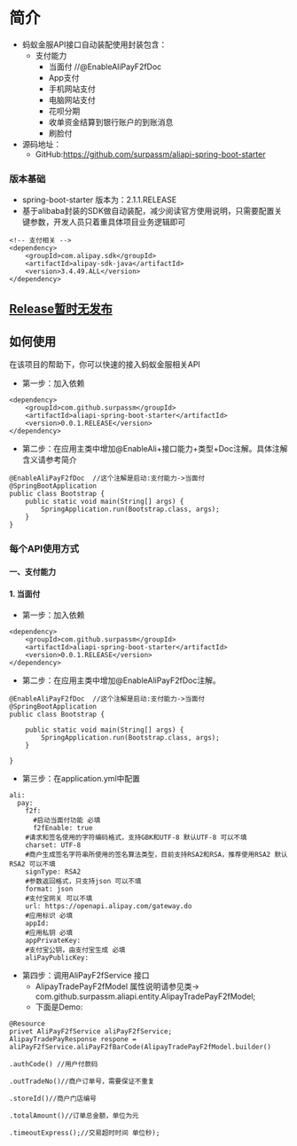# 简介
- 蚂蚁金服API接口自动装配使用封装包含：
    - 支付能力
        - 当面付 //@EnableAliPayF2fDoc 
        - App支付
        - 手机网站支付
        - 电脑网站支付
        - 花呗分期
        - 收单资金结算到银行账户的到账消息
        - 刷脸付
- 源码地址：
  - GitHub:https://github.com/surpassm/aliapi-spring-boot-starter
### 版本基础
- spring-boot-starter 版本为：2.1.1.RELEASE
- 基于alibaba封装的SDK做自动装配，减少阅读官方使用说明，只需要配置关键参数，开发人员只着重具体项目业务逻辑即可
```
<!-- 支付相关 -->
<dependency>
    <groupId>com.alipay.sdk</groupId>
    <artifactId>alipay-sdk-java</artifactId>
    <version>3.4.49.ALL</version>
</dependency>
```
## [Release暂时无发布]()

## 如何使用
在该项目的帮助下，你可以快速的接入蚂蚁金服相关API
- 第一步：加入依赖
```
<dependency>
    <groupId>com.github.surpassm</groupId>
    <artifactId>aliapi-spring-boot-starter</artifactId>
    <version>0.0.1.RELEASE</version>
</dependency>
```
- 第二步：在应用主类中增加@EnableAli+接口能力+类型+Doc注解。具体注解含义请参考简介

```$xslt
@EnableAliPayF2fDoc  //这个注解是启动:支付能力->当面付
@SpringBootApplication
public class Bootstrap {
    public static void main(String[] args) {
        SpringApplication.run(Bootstrap.class, args);
    }
}
```
### 每个API使用方式
#### 一、支付能力

#### 1. 当面付

- 第一步：加入依赖
```
<dependency>
    <groupId>com.github.surpassm</groupId>
    <artifactId>aliapi-spring-boot-starter</artifactId>
    <version>0.0.1.RELEASE</version>
</dependency>
```
- 第二步：在应用主类中增加@EnableAliPayF2fDoc注解。

```$xslt
@EnableAliPayF2fDoc  //这个注解是启动:支付能力->当面付
@SpringBootApplication
public class Bootstrap {

    public static void main(String[] args) {
        SpringApplication.run(Bootstrap.class, args);
    }

}
```
- 第三步：在application.yml中配置
```$xslt
ali:
  pay:
    f2f:
      #启动当面付功能 必填
      f2fEnable: true
    #请求和签名使用的字符编码格式，支持GBK和UTF-8 默认UTF-8 可以不填
    charset: UTF-8
    #商户生成签名字符串所使用的签名算法类型，目前支持RSA2和RSA，推荐使用RSA2 默认RSA2 可以不填
    signType: RSA2
    #参数返回格式，只支持json 可以不填
    format: json
    #支付宝网关 可以不填
    url: https://openapi.alipay.com/gateway.do
    #应用标识 必填
    appId:
    #应用私钥 必填
    appPrivateKey:
    #支付宝公钥，由支付宝生成 必填
    aliPayPublicKey:
```
- 第四步：调用AliPayF2fService 接口 
    - AlipayTradePayF2fModel 属性说明请参见类-> com.github.surpassm.aliapi.entity.AlipayTradePayF2fModel;
    - 下面是Demo:
```
@Resource
privet AliPayF2fService aliPayF2fService;
AlipayTradePayResponse respone = aliPayF2fService.aliPayF2fBarCode(AlipayTradePayF2fModel.builder()
                                                                   				.authCode() //用户付款码
                                                                   				.outTradeNo()//商户订单号，需要保证不重复
                                                                   				.storeId()//商户门店编号
                                                                   				.totalAmount()//订单总金额，单位为元
                                                                   				.timeoutExpress();//交易超时时间 单位秒);

```



